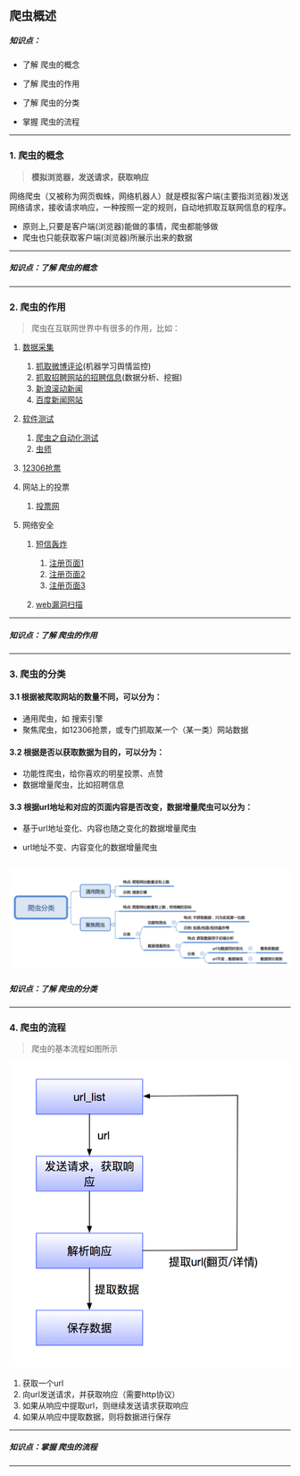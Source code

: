 ## 爬虫概述

##### 知识点：

- 了解 爬虫的概念

- 了解 爬虫的作用

- 了解 爬虫的分类

- 掌握 爬虫的流程

----



### 1. 爬虫的概念

> **模拟浏览器，发送请求，获取响应**

网络爬虫（又被称为网页蜘蛛，网络机器人）就是模拟客户端(主要指浏览器)发送网络请求，接收请求响应，一种按照一定的规则，自动地抓取互联网信息的程序。

- 原则上,只要是客户端(浏览器)能做的事情，爬虫都能够做
- 爬虫也只能获取客户端(浏览器)所展示出来的数据

----

##### 知识点：了解 爬虫的概念

----



### 2. 爬虫的作用

> 爬虫在互联网世界中有很多的作用，比如：

1. [数据采集](https://www.lagou.com/jobs/list_Python%20%E7%88%AC%E8%99%AB?labelWords=&fromSearch=true&suginput=)

   1. [抓取微博评论](https://weibo.com/)(机器学习舆情监控)
   2. [抓取招聘网站的招聘信息](<https://www.lagou.com/jobs/list_python%E7%88%AC%E8%99%AB?px=default&city=%E5%8C%97%E4%BA%AC#filterBox>)(数据分析、挖掘)
   3. [新浪滚动新闻](https://news.sina.com.cn/roll/#pageid=153&lid=2509&k=&num=50&page=1)
   4. [百度新闻网站](http://news.baidu.com/)

2. [软件测试](https://www.lagou.com/jobs/list_%E8%87%AA%E5%8A%A8%E5%8C%96%E6%B5%8B%E8%AF%95?city=%E5%8C%97%E4%BA%AC&cl=false&fromSearch=true&labelWords=&suginput=)
   1. [爬虫之自动化测试](https://blog.csdn.net/ZTZY520/article/details/53940127)
   2. [虫师](https://www.cnblogs.com/fnng/)

3. [12306抢票](http://www.12306.cn/mormhweb/)

4. 网站上的投票

   1. [投票网](https://www.toutoupiao.com/)

5. 网络安全

   1. [短信轰炸](https://www.sohu.com/a/232477043_99936149)

      1. [注册页面1](https://hwid1.vmall.com/CAS/portal/userRegister/regbyphone.html?reqClientType=1&loginChannel=1000002&countryCode=cn&loginUrl=https%3A%2F%2Fhwid1.vmall.com%2FCAS%2Fportal%2FcloudLogin.html&service=https%3A%2F%2Fwww.hicloud.com%3A443%2Fothers%2Flogin.action&lang=zh-cn&themeName=red)
      2. [注册页面2](https://bcy.net/register)
      3. [注册页面3](http://member.chinaacc.com/member/register.shtm)

   2. [web漏洞扫描](https://paper.seebug.org/537/)

------

##### 知识点：了解 爬虫的作用

------



### 3. 爬虫的分类

#### 3.1 根据被爬取网站的数量不同，可以分为：

- 通用爬虫，如 搜索引擎
- 聚焦爬虫，如12306抢票，或专门抓取某一个（某一类）网站数据

#### 3.2 根据是否以获取数据为目的，可以分为：

- 功能性爬虫，给你喜欢的明星投票、点赞
- 数据增量爬虫，比如招聘信息

#### 3.3 根据url地址和对应的页面内容是否改变，数据增量爬虫可以分为：

- 基于url地址变化、内容也随之变化的数据增量爬虫

- url地址不变、内容变化的数据增量爬虫

  
![爬虫的分类](./images/爬虫分类.png)
------

##### 知识点：了解 爬虫的分类

------



### 4. 爬虫的流程

> 爬虫的基本流程如图所示

![爬虫的工作流程](./images/%E7%88%AC%E8%99%AB%E7%9A%84%E5%B7%A5%E4%BD%9C%E6%B5%81%E7%A8%8B.png)

1. 获取一个url
2. 向url发送请求，并获取响应（需要http协议）
3. 如果从响应中提取url，则继续发送请求获取响应
4. 如果从响应中提取数据，则将数据进行保存

----

##### 知识点：掌握 爬虫的流程

----
